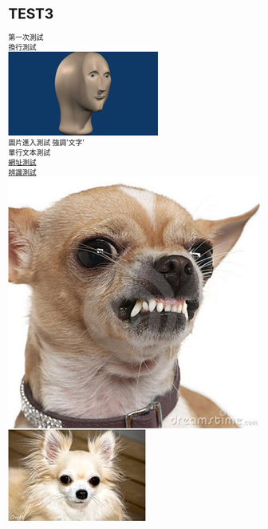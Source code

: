 # TEST3
第一次測試<br>
換行測試<br>
![ing](https://github.com/jammywangyihan/TEST3/raw/main/picture/PT1.jpg)<br>
圖片進入測試
強調'文字'<br>
    單行文本測試<br>
[網址測試](https://www.youtube.com/watch?v=rEWkwoL9BI8)<br>
[辨識測試][urltt]<br>
![成功][chivava-cute]<br>
[![圖影連接][chivava-evilp]][chivava-vi]




[urltt]:https://www.youtube.com/watch?v=lr2aUYThB-E
[chivava-cute]:/picture/chi.jpg
[chivava-evilp]:/picture/images.jpg
[chivava-vi]:https://www.youtube.com/watch?v=K8MFie0l7Ww

